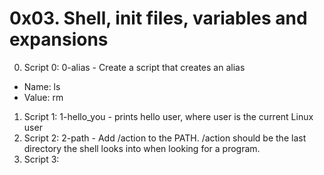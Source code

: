 # 0x03. Shell, init files, variables and expansions

0. Script 0: 0-alias - Create a script that creates an alias
* Name: ls
* Value: rm
1. Script 1: 1-hello_you - prints hello user, where user is the current Linux user
2. Script 2: 2-path - Add /action to the PATH. /action should be the last directory the shell looks into when looking for a program.
3. Script 3: 
